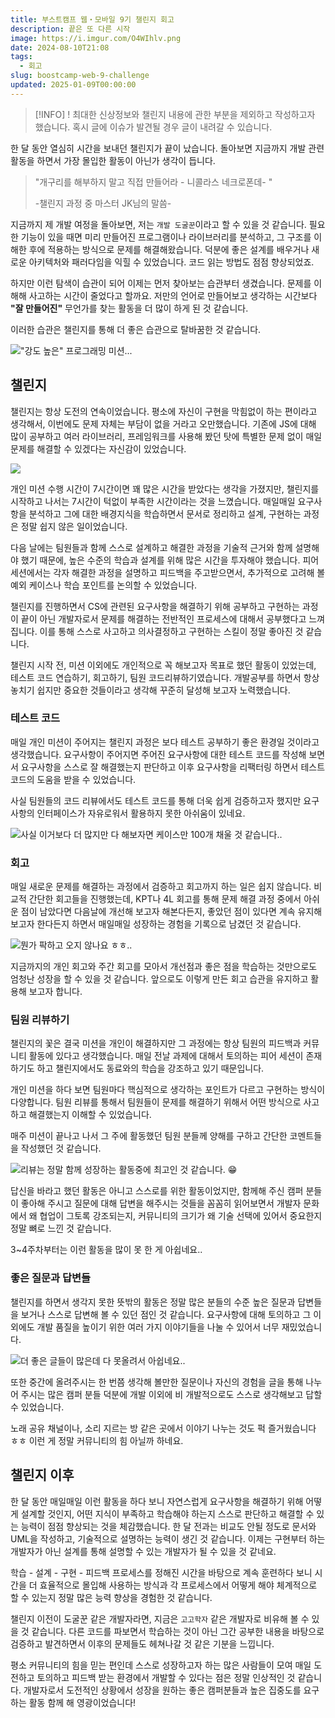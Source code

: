 ```yaml
---
title: 부스트캠프 웹・모바일 9기 챌린지 회고
description: 끝은 또 다른 시작
image: https://i.imgur.com/O4WIhlv.png
date: 2024-08-10T21:08
tags:
  - 회고
slug: boostcamp-web-9-challenge
updated: 2025-01-09T00:00:00
---
```


> [!INFO] !
> 최대한 신상정보와 챌린지 내용에 관한 부분을 제외하고 작성하고자 했습니다. 혹시 글에 이슈가 발견될 경우 글이 내려갈 수 있습니다.

한 달 동안 열심히 시간을 보내던 챌린지가 끝이 났습니다. 돌아보면 지금까지 개발 관련 활동을 하면서 가장 몰입한 활동이 아닌가 생각이 듭니다.

> "개구리를 해부하지 말고 직접 만들어라 - 니콜라스 네크로폰데- "
>
> -챌린지 과정 중 마스터 JK님의 말씀-

지금까지 제 개발 여정을 돌아보면, 저는 `개발 도굴꾼`이라고 할 수 있을 것 같습니다. 필요한 기능이 있을 때면 미리 만들어진 프로그램이나 라이브러리를 분석하고, 그 구조를 이해한 후에 적용하는 방식으로 문제를 해결해왔습니다. 덕분에 좋은 설계를 배우거나 새로운 아키텍처와 패러다임을 익힐 수 있었습니다. 코드 읽는 방법도 점점 향상되었죠.

하지만 이런 탐색이 습관이 되어 이제는 먼저 찾아보는 습관부터 생겼습니다. 문제를 이해해 사고하는 시간이 줄었다고 할까요. 저만의 언어로 만들어보고 생각하는 시간보다 **"잘 만들어진"** 무언가를 찾는 활동을 더 많이 하게 된 것 같습니다.

이러한 습관은 챌린지를 통해 더 좋은 습관으로 탈바꿈한 것 같습니다.

!["강도 높은" 프로그래밍 미션...](https://i.imgur.com/aZEqEfq.png)

## 챌린지

챌린지는 항상 도전의 연속이었습니다. 평소에 자신이 구현을 막힘없이 하는 편이라고 생각해서, 이번에도 문제 자체는 부담이 없을 거라고 오만했습니다. 기존에 JS에 대해 많이 공부하고 여러 라이브러리, 프레임워크를 사용해 봤던 탓에 특별한 문제 없이 매일 문제를 해결할 수 있겠다는 자신감이 있었습니다.

![](https://i.imgur.com/lhtAYDf.png)

개인 미션 수행 시간이 7시간이면 꽤 많은 시간을 받았다는 생각을 가졌지만, 챌린지를 시작하고 나서는 7시간이 턱없이 부족한 시간이라는 것을 느꼈습니다. 매일매일 요구사항을 분석하고 그에 대한 배경지식을 학습하면서 문서로 정리하고 설계, 구현하는 과정은 정말 쉽지 않은 일이었습니다.

다음 날에는 팀원들과 함께 스스로 설계하고 해결한 과정을 기술적 근거와 함께 설명해야 했기 때문에, 높은 수준의 학습과 설계를 위해 많은 시간을 투자해야 했습니다. 피어 세션에서는 각자 해결한 과정을 설명하고 피드백을 주고받으면서, 추가적으로 고려해 볼 예외 케이스나 학습 포인트를 논의할 수 있었습니다.

챌린지를 진행하면서 CS에 관련된 요구사항을 해결하기 위해 공부하고 구현하는 과정이 끝이 아닌 개발자로서 문제를 해결하는 전반적인 프로세스에 대해서 공부했다고 느껴집니다. 이를 통해 스스로 사고하고 의사결정하고 구현하는 스킬이 정말 좋아진 것 같습니다.

챌린지 시작 전, 미션 이외에도 개인적으로 꼭 해보고자 목표로 했던 활동이 있었는데, 테스트 코드 연습하기, 회고하기, 팀원 코드리뷰하기였습니다. 개발공부를 하면서 항상 놓치기 쉽지만 중요한 것들이라고 생각해 꾸준히 달성해 보고자 노력했습니다.

### 테스트 코드

매일 개인 미션이 주어지는 챌린지 과정은 보다 테스트 공부하기 좋은 환경일 것이라고 생각했습니다. 요구사항이 주어지면 주어진 요구사항에 대한 테스트 코드를 작성해 보면서 요구사항을 스스로 잘 해결했는지 판단하고 이후 요구사항을 리팩터링 하면서 테스트 코드의 도움을 받을 수 있었습니다.

사실 팀원들의 코드 리뷰에서도 테스트 코드를 통해 더욱 쉽게 검증하고자 했지만 요구사항의 인터페이스가 자유로워서 활용하지 못한 아쉬움이 있네요.

![사실 이거보다 더 많지만 다 해보자면 케이스만 100개 채울 것 같습니다..](https://i.imgur.com/Ah3QXa5.png)

### 회고

매일 새로운 문제를 해결하는 과정에서 검증하고 회고까지 하는 일은 쉽지 않습니다. 비교적 간단한 회고들을 진행했는데, KPT나 4L 회고를 통해 문제 해결 과정 중에서 아쉬운 점이 남았다면 다음날에 개선해 보고자 해본다든지, 좋았던 점이 있다면 계속 유지해 보고자 한다든지 하면서 매일매일 성장하는 경험을 기록으로 남겼던 것 같습니다.

![뭔가 팍하고 오지 않나요 ㅎㅎ..](https://i.imgur.com/potdwU0.png)

지금까지의 개인 회고와 주간 회고를 모아서 개선점과 좋은 점을 학습하는 것만으로도 엄청난 성장을 할 수 있을 것 같습니다. 앞으로도 이렇게 만든 회고 습관을 유지하고 활용해 보고자 합니다.

### 팀원 리뷰하기

챌린지의 꽃은 결국 미션을 개인이 해결하지만 그 과정에는 항상 팀원의 피드백과 커뮤니티 활동에 있다고 생각했습니다. 매일 전날 과제에 대해서 토의하는 피어 세션이 존재하기도 하고 챌린지에서도 동료와의 학습을 강조하고 있기 때문입니다.

개인 미션을 하다 보면 팀원마다 핵심적으로 생각하는 포인트가 다르고 구현하는 방식이 다양합니다. 팀원 리뷰를 통해서 팀원들이 문제를 해결하기 위해서 어떤 방식으로 사고하고 해결했는지 이해할 수 있었습니다.

매주 미션이 끝나고 나서 그 주에 활동했던 팀원 분들께 양해를 구하고 간단한 코멘트들을 작성했던 것 같습니다.

![리뷰는 정말 함께 성장하는 활동중에 최고인 것 같습니다. 😁](https://i.imgur.com/Gj0zeal.png)

답신을 바라고 했던 활동은 아니고 스스로를 위한 활동이었지만, 함께해 주신 캠퍼 분들이 좋아해 주시고 질문에 대해 답변을 해주시는 것들을 꼼꼼히 읽어보면서 개발자 문화에서 왜 협업이 그토록 강조되는지, 커뮤니티의 크기가 왜 기술 선택에 있어서 중요한지 정말 뼈로 느낀 것 같습니다.

3~4주차부터는 이런 활동을 많이 못 한 게 아쉽네요..

### 좋은 질문과 답변들

챌린지를 하면서 생각지 못한 뜻밖의 활동은 정말 많은 분들의 수준 높은 질문과 답변들을 보거나 스스로 답변해 볼 수 있던 점인 것 같습니다. 요구사항에 대해 토의하고 그 이외에도 개발 품질을 높이기 위한 여러 가지 이야기들을 나눌 수 있어서 너무 재밌었습니다.

![더 좋은 글들이 많은데 다 못올려서 아쉽네요..](https://i.imgur.com/EDXO4Np.png)

또한 중간에 올려주시는 한 번쯤 생각해 볼만한 질문이나 자신의 경험을 글을 통해 나누어 주시는 많은 캠퍼 분들 덕분에 개발 이외에 비 개발적으로도 스스로 생각해보고 답할 수 있었습니다.

노래 공유 채널이나, 소리 지르는 방 같은 곳에서 이야기 나누는 것도 퍽 즐거웠습니다 ㅎㅎ 이런 게 정말 커뮤니티의 힘 아닐까 하네요.

## 챌린지 이후

한 달 동안 매일매일 이런 활동을 하다 보니 자연스럽게 요구사항을 해결하기 위해 어떻게 설계할 것인지, 어떤 지식이 부족하고 학습해야 하는지 스스로 판단하고 해결할 수 있는 능력이 점점 향상되는 것을 체감했습니다. 한 달 전과는 비교도 안될 정도로 문서와 UML을 작성하고, 기술적으로 설명하는 능력이 생긴 것 같습니다. 이제는 구현부터 하는 개발자가 아닌 설계를 통해 설명할 수 있는 개발자가 될 수 있을 것 같네요.

학습 - 설계 - 구현 - 피드백 프로세스를 정해진 시간을 바탕으로 계속 훈련하다 보니 시간을 더 효율적으로 몰입해 사용하는 방식과 각 프로세스에서 어떻게 해야 체계적으로 할 수 있는지 정말 많은 능력 향상을 경험한 것 같습니다.

챌린지 이전이 도굴꾼 같은 개발자라면, 지금은 `고고학자` 같은 개발자로 비유해 볼 수 있을 것 같습니다. 다른 코드를 파보면서 학습하는 것이 아닌 그간 공부한 내용을 바탕으로 검증하고 발견하면서 이후의 문제들도 헤쳐나갈 것 같은 기분을 느낍니다.

평소 커뮤니티의 힘을 믿는 편인데 스스로 성장하고자 하는 많은 사람들이 모여 매일 도전하고 토의하고 피드백 받는 환경에서 개발할 수 있다는 점은 정말 인상적인 것 같습니다. 개발자로서 도전적인 상황에서 성장을 원하는 좋은 캠퍼분들과 높은 집중도를 요구하는 활동 함께 해 영광이었습니다!
